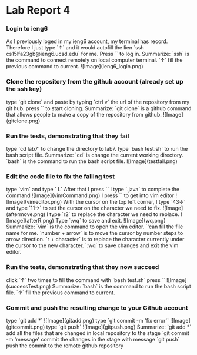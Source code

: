 <h1>Lab Report 4</h1>
<h3>Login to ieng6 </h3>
As I previously loged in my ieng6 account, my terminal has record.
Therefore I just type `↑` and it would autofill the lien `ssh cs15lfa23gb@ieng6.ucsd.edu` for me.
Press `<enter>` to log in.
Summarize:
`ssh` is the command to connect remotely on local computer terminal.
`↑` fill the previous command to current.
![Image](ieng6_login.png)
<h3>Clone the repository from the github account (already set up the ssh key)</h3>
type `git clone` and paste by typing `ctrl v` the url of the repository from my git hub.
press `<enter>` to start cloning.
Summarize:
`git clone` is a github command that allows people to make a copy of the repository from github.
![Image](gitclone.png)
<h3>Run the tests, demonstrating that they fail</h3>
type `cd lab7` to change the directory to lab7.
type `bash test.sh` to run the bash script file.
Summarize:
`cd` is change the current working directory.
`bash` is the command to run the bash script file.
![Image](testfail.png)

<h3>Edit the code file to fix the failing test</h3>
type `vim` and type ` L`
After that I press `<TAB>`
I type `.java` to complete the command
![Image](vimCommand.png)
I press `<enter>` to get into vim editor
![Image](vimeditor.png)
With the cursor on the top left corner, I type `43↓` and type `11→` to set the cursor on the character we need to fix.
![Image](aftermove.png)
I type `r2` to replace the character we need to replace.
![Image](afterR.png)
Type `:wq` to save and exit.
![Image](wq.png)
Summarize:
`vim` is the command to open the vim editor.
`<tab>'can fill the file name for me.
`number + arrow` is to move the cursor by number steps to arrow direction.
`r + character` is to replace the character currently under the cursor to the new character.
`:wq` to save changes and exit the vim editor.

<h3>Run the tests, demonstrating that they now succeed</h3>
click `↑` two times to fill the command with `bash test.sh`
press `<enter>`
![Image](successTest.png)
Summarize:
`bash` is the command to run the bash script file.
`↑` fill the previous command to current.

<h3>Commit and push the resulting change to your Github account </h3>
type `git add *`
![Image](gitadd.png)
type `git commit -m 'fix error'`
![Image](gitcommit.png)
type `git push`
![Image](gitpush.png)
Summarize:
`git add *` add all the files that are changed in local repository to the stage
`git commit -m 'message' commit the changes in the stage with message
`git push` push the commit to the remote github repository
